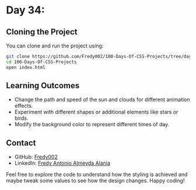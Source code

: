 # Day 34: 

## Cloning the Project

You can clone and run the project using:

```bash
git clone https://github.com/Fredy002/100-Days-Of-CSS-Projects/tree/day_31-40/day_34
cd 100-Days-Of-CSS-Projects
open index.html
```

## Learning Outcomes

- Change the path and speed of the sun and clouds for different animation effects.
- Experiment with different shapes or additional elements like stars or birds.
- Modify the background color to represent different times of day.

## Contact

- GitHub: [Fredy002](https://github.com/Fredy002)
- LinkedIn: [Fredy Antonio Almeyda Alania](https://www.linkedin.com/in/fredy-antonio-almeyda-alania/)

Feel free to explore the code to understand how the styling is achieved and maybe tweak some values to see how the design changes. Happy coding!
